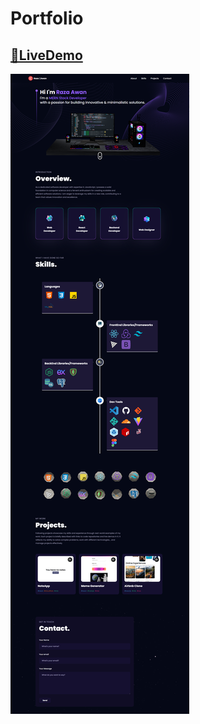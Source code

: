 
# Portfolio




## [🔗LiveDemo](https://mrkportfolio.netlify.app/)



![App Screenshot](./public/app1.png)

